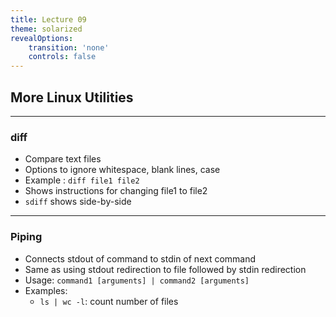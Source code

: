 ```yaml
---
title: Lecture 09
theme: solarized
revealOptions:
    transition: 'none'
    controls: false
---
```


## More Linux Utilities

---

### diff

* Compare text files
* Options to ignore whitespace, blank lines, case
* Example : `diff file1 file2`
* Shows instructions for changing file1 to file2
* `sdiff` shows side-by-side

---

### Piping

* Connects stdout of command to stdin of next command
* Same as using stdout redirection to file followed by stdin redirection
* Usage:  `command1 [arguments] | command2 [arguments]` 
* Examples:
    * `ls | wc -l`: count number of files

